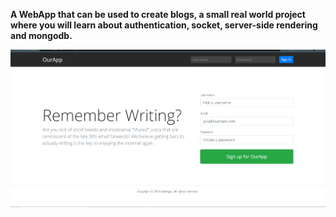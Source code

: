 **A WebApp that can be used to create blogs, a small real world project where you will learn about authentication, socket, server-side rendering and mongodb.**

![](public/ourApp.PNG)
